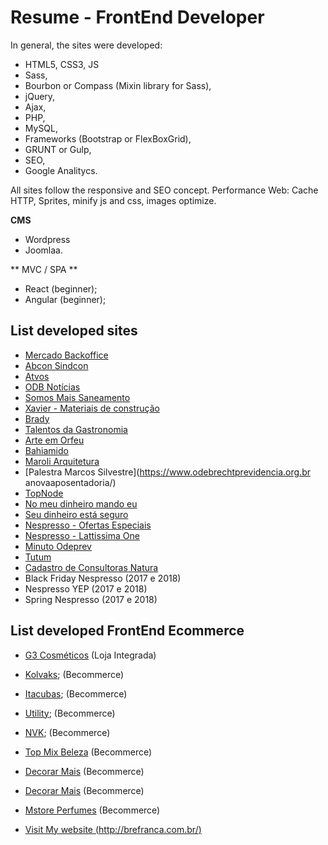 # Resume - FrontEnd Developer #

In general, the sites were developed:

* HTML5, CSS3, JS 
* Sass,
* Bourbon or Compass (Mixin library for Sass),
* jQuery,
* Ajax,
* PHP,
* MySQL,
* Frameworks (Bootstrap or FlexBoxGrid),
* GRUNT or Gulp,
* SEO, 
* Google Analitycs.

All sites follow the responsive and SEO concept.
Performance Web: Cache HTTP, Sprites, minify js and css, images optimize.

**CMS** 
* Wordpress 
* Joomlaa. 

** MVC / SPA ** 
* React (beginner);
* Angular (beginner);


## List developed sites ##


* [Mercado Backoffice](https://mercadobackoffice.com.br/)
* [Abcon Sindcon](http://abconsindcon.com.br/)
* [Atvos](https://www.atvos.com/)
* [ODB Notícias](http://www.odbnoticias.com/)
* [Somos Mais Saneamento](http://somosmaissaneamento.com.br/)
* [Xavier - Materiais de construção](http://xavieronline.com.br/)
* [Brady](http://brady.com.br/)
* [Talentos da Gastronomia](http://talentosdagastronomia.com.br/)
* [Arte em Orfeu](http://site.cafeorfeu.com.br/arteemorfeu/)
* [Bahiamido](http://bahiamido.com.br/)
* [Maroli Arquitetura](http://maroliarquitetura.com.br/)
* [Palestra Marcos Silvestre](https://www.odebrechtprevidencia.org.br anovaaposentadoria/) 
* [TopNode](http://topnode.com.br/) 
* [No meu dinheiro mando eu](http://nomeudinheiromandoeu.com.br/) 
* [Seu dinheiro está seguro](https://www.odebrechtprevidencia.org.br/seudinheiroestaseguro/)
* [Nespresso - Ofertas Especiais](https://www.nespresso.com/br/pt/ofertas-especiais)
* [Nespresso - Lattissima One](http://nespressotrade.com.br/landings/lattissima-one/)
* [Minuto Odeprev](https://www.odebrechtprevidencia.org.br/Institucional_Web/PagMenuImagens/CanaldeVideos.aspx)
* [Tutum](http://www.tutum.com.br)
* [Cadastro de Consultoras Natura](https://cadastro.rede.natura.net/?banner)
* Black Friday Nespresso (2017 e 2018)
* Nespresso YEP (2017 e 2018)
* Spring Nespresso (2017 e 2018)

## List developed FrontEnd Ecommerce ##

* [G3 Cosméticos](https://www.g3cosmeticos.com.br/) (Loja Integrada)
* [Kolvaks](https://kolvaks.becommerce.shop/); (Becommerce)
* [Itacubas](https://itacubas.becommerce.shop/); (Becommerce)
* [Utility](https://utility.becommerce.shop/); (Becommerce)
* [NVK](https://nvk.becommerce.shop/); (Becommerce)
* [Top Mix Beleza](https://topmixbeleza.becommerce.shop/) (Becommerce)
* [Decorar Mais](https://decorarmais.becommerce.shop/) (Becommerce)
* [Decorar Mais](https://decorarmais.becommerce.shop/) (Becommerce)
* [Mstore Perfumes](https://mstoreperfumes.becommerce.shop/) (Becommerce)



* [Visit My website (http://brefranca.com.br/)](http://brefranca.com.br/)
